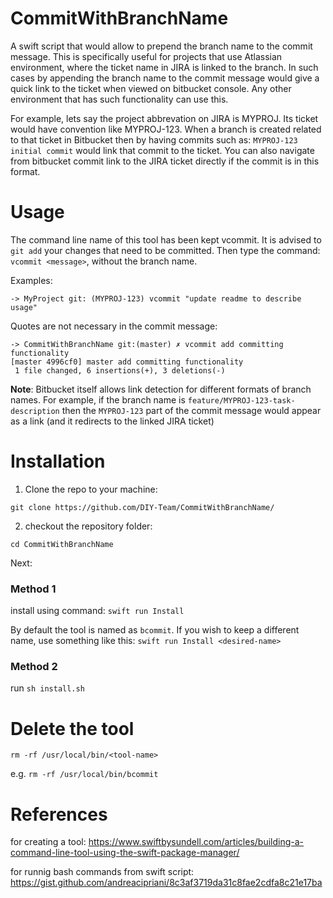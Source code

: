 # CommitWithBranchName
A swift script that would allow to prepend the branch name to the commit message. This is specifically useful for projects that use Atlassian environment, where the ticket name in JIRA is linked to the branch. In such cases by appending the branch name to the commit message would give a quick link to the ticket when viewed on bitbucket console.
Any other environment that has such functionality can use this.

For example, lets say the project abbrevation on JIRA is MYPROJ. Its ticket would have convention like MYPROJ-123. When a branch is created related to that ticket in Bitbucket then by having commits such as: `MYPROJ-123 initial commit` would link that commit to the ticket. You can also navigate from bitbucket commit link to the JIRA ticket directly if the commit is in this format.

# Usage

The command line name of this tool has been kept vcommit. It is advised to `git add` your changes that need to be committed. Then type the command: `vcommit <message>`, without the branch name.

Examples:

`-> MyProject git: (MYPROJ-123) vcommit "update readme to describe usage"`

Quotes are not necessary in the commit message:
``` 
-> CommitWithBranchName git:(master) ✗ vcommit add committing functionality
[master 4996cf0] master add committing functionality
 1 file changed, 6 insertions(+), 3 deletions(-)
 ```

**Note**: Bitbucket itself allows link detection for different formats of branch names.
For example, if the branch name is `feature/MYPROJ-123-task-description` then the `MYPROJ-123` part of the commit message would appear as a link (and it redirects to the linked JIRA ticket)


# Installation
1. Clone the repo to your machine:

`git clone https://github.com/DIY-Team/CommitWithBranchName/`

2. checkout the repository folder:

`cd CommitWithBranchName`

Next:

### Method 1
install using command:
`swift run Install`

By default the tool is named as `bcommit`. If you wish to keep a different name, use something like this:
`swift run Install <desired-name>`

### Method 2
run `sh install.sh`

# Delete the tool

`rm -rf /usr/local/bin/<tool-name>`

e.g. `rm -rf /usr/local/bin/bcommit` 

# References
for creating a tool: https://www.swiftbysundell.com/articles/building-a-command-line-tool-using-the-swift-package-manager/

for runnig bash commands from swift script: https://gist.github.com/andreacipriani/8c3af3719da31c8fae2cdfa8c21e17ba
